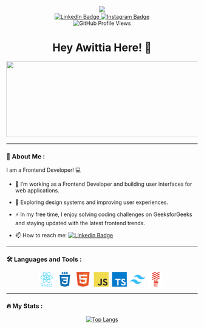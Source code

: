<!--
**awittiaananda/awittiaananda** is a ✨ _special_ ✨ repository because its README.md (this file) appears on your GitHub profile.
-->

<div id="header" align="center">
  <img src="https://i.pinimg.com/originals/a1/57/21/a15721ce103ffd22bcb946f7d7a8d3e6.gif" width="100"/>
</div>

<!-- Menambahkan centering di sini -->
<div id="badges" align="center">
  <a href="https://www.linkedin.com/in/awittia-ananda-aa33b832b/">
    <img src="https://img.shields.io/badge/LinkedIn-pink?style=for-the-badge&logo=linkedin&logoColor=brown" alt="LinkedIn Badge"/>
  </a>
  <a href="https://www.instagram.com/whostya__/">
    <img src="https://img.shields.io/badge/Instagram-pink?style=for-the-badge&logo=instagram&logoColor=brown" alt="Instagram Badge"/>
  </a>
</div>

<div align="center">
  <img src="https://komarev.com/ghpvc/?username=awittiaananda&style=flat-square&color=blue" alt="GitHub Profile Views"/>
</div>

<!-- Menambahkan centering untuk h1 -->
<h1 align="center">
  Hey Awittia Here! 🌸
</h1>

<div align="center">
  <img src="https://i.pinimg.com/564x/0b/a6/de/0ba6de4749998012fab791f4d06f86b8.jpg" width="600" height="200"/>
</div>

---
### 💐 About Me :
I am a Frontend Developer! 💻
- :telescope: I’m working as a Frontend Developer and building user interfaces for web applications.

- :seedling: Exploring design systems and improving user experiences.

- :zap: In my free time, I enjoy solving coding challenges on GeeksforGeeks and staying updated with the latest frontend trends.

- :mailbox: How to reach me: [![Linkedin Badge](https://img.shields.io/badge/-awittiaananda-blue?style=flat&logo=Linkedin&logoColor=white)](https://www.linkedin.com/in/awittia-ananda-aa33b832b/)
---
### :hammer_and_wrench: Languages and Tools :
<div align="center">
  <img src="https://github.com/devicons/devicon/blob/master/icons/react/react-original-wordmark.svg" title="React" alt="React" width="40" height="40"/>&nbsp;
  <img src="https://github.com/devicons/devicon/blob/master/icons/css3/css3-plain-wordmark.svg"  title="CSS3" alt="CSS" width="40" height="40"/>&nbsp;
  <img src="https://github.com/devicons/devicon/blob/master/icons/html5/html5-original.svg" title="HTML5" alt="HTML" width="40" height="40"/>&nbsp;
  <img src="https://github.com/devicons/devicon/blob/master/icons/javascript/javascript-original.svg" title="JavaScript" alt="JavaScript" width="40" height="40"/>&nbsp;
  <img src="https://github.com/devicons/devicon/blob/master/icons/typescript/typescript-original.svg" title="TypeScript" alt="TypeScript" width="40" height="40"/>&nbsp;
  <img src="https://github.com/devicons/devicon/blob/master/icons/tailwindcss/tailwindcss-original.svg" title="Tailwind CSS" alt="Tailwind CSS" width="40" height="40"/>&nbsp;
  <img src="https://github.com/devicons/devicon/blob/master/icons/lumen/lumen-original.svg" title="Lumen" alt="Lumen" width="40" height="40"/>&nbsp;
</div>

---
### :fire: My Stats :
<div align="center">
  
[![Top Langs](https://github-readme-stats.vercel.app/api/top-langs/?username=awittiaananda&layout=compact&theme=default&bg_color=FFB6C1&text_color=000000&border_color=000000)](https://github.com/anuraghazra/github-readme-stats)

</div>




